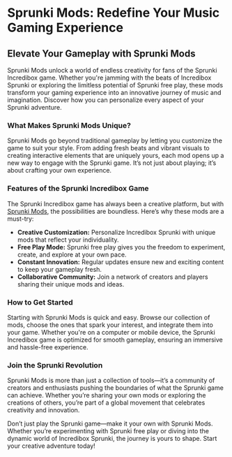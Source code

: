 <h1>Sprunki Mods: Redefine Your Music Gaming Experience</h1> <h2>Elevate Your Gameplay with Sprunki Mods</h2> <p>Sprunki Mods unlock a world of endless creativity for fans of the Sprunki Incredibox game. Whether you're jamming with the beats of Incredibox Sprunki or exploring the limitless potential of Sprunki free play, these mods transform your gaming experience into an innovative journey of music and imagination. Discover how you can personalize every aspect of your Sprunki adventure.</p> <h3>What Makes Sprunki Mods Unique?</h3> <p>Sprunki Mods go beyond traditional gameplay by letting you customize the game to suit your style. From adding fresh beats and vibrant visuals to creating interactive elements that are uniquely yours, each mod opens up a new way to engage with the Sprunki game. It’s not just about playing; it’s about crafting your own experience.</p> <h3>Features of the Sprunki Incredibox Game</h3> <p>The Sprunki Incredibox game has always been a creative platform, but with <a href="https://sprunkimod.github.io/">Sprunki Mods</a>, the possibilities are boundless. Here’s why these mods are a must-try:</p> <ul> <li><strong>Creative Customization:</strong> Personalize Incredibox Sprunki with unique mods that reflect your individuality.</li> <li><strong>Free Play Mode:</strong> Sprunki free play gives you the freedom to experiment, create, and explore at your own pace.</li> <li><strong>Constant Innovation:</strong> Regular updates ensure new and exciting content to keep your gameplay fresh.</li> <li><strong>Collaborative Community:</strong> Join a network of creators and players sharing their unique mods and ideas.</li> </ul> <h3>How to Get Started</h3> <p>Starting with Sprunki Mods is quick and easy. Browse our collection of mods, choose the ones that spark your interest, and integrate them into your game. Whether you're on a computer or mobile device, the Sprunki Incredibox game is optimized for smooth gameplay, ensuring an immersive and hassle-free experience.</p> <h3>Join the Sprunki Revolution</h3> <p>Sprunki Mods is more than just a collection of tools—it’s a community of creators and enthusiasts pushing the boundaries of what the Sprunki game can achieve. Whether you’re sharing your own mods or exploring the creations of others, you’re part of a global movement that celebrates creativity and innovation.</p> <p>Don’t just play the Sprunki game—make it your own with Sprunki Mods. Whether you’re experimenting with Sprunki free play or diving into the dynamic world of Incredibox Sprunki, the journey is yours to shape. Start your creative adventure today!</p> 
